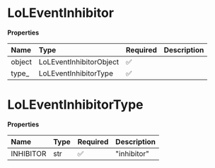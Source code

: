 # LoLEventInhibitor

**Properties**

| Name   | Type                    | Required | Description |
| :----- | :---------------------- | :------- | :---------- |
| object | LoLEventInhibitorObject | ✅       |             |
| type\_ | LoLEventInhibitorType   | ✅       |             |

# LoLEventInhibitorType

**Properties**

| Name      | Type | Required | Description |
| :-------- | :--- | :------- | :---------- |
| INHIBITOR | str  | ✅       | "inhibitor" |
